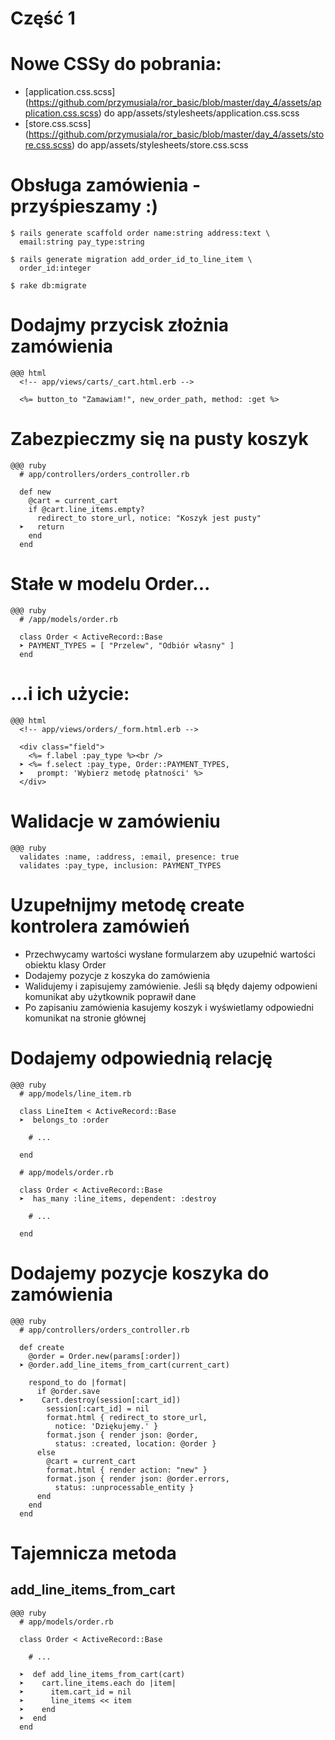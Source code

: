 <!SLIDE title-slide transition=fade>

# Część 1 #

<!SLIDE smaller bullets incremental transition=fade>

# Nowe CSSy do pobrania:

  * [application.css.scss] (https://github.com/przymusiala/ror_basic/blob/master/day_4/assets/application.css.scss) do app/assets/stylesheets/application.css.scss
  * [store.css.scss] (https://github.com/przymusiala/ror_basic/blob/master/day_4/assets/store.css.scss) do app/assets/stylesheets/store.css.scss

<!SLIDE commandline incremental transition=fade>

# Obsługa zamówienia - przyśpieszamy :)

    $ rails generate scaffold order name:string address:text \
      email:string pay_type:string

    $ rails generate migration add_order_id_to_line_item \
      order_id:integer

    $ rake db:migrate

<!SLIDE smaller transition=fade>

# Dodajmy przycisk złożnia zamówienia

    @@@ html
      <!-- app/views/carts/_cart.html.erb -->

      <%= button_to "Zamawiam!", new_order_path, method: :get %>

<!SLIDE smaller transition=fade>

# Zabezpieczmy się na pusty koszyk

    @@@ ruby
      # app/controllers/orders_controller.rb
      
      def new
        @cart = current_cart
        if @cart.line_items.empty?
          redirect_to store_url, notice: "Koszyk jest pusty"
      ➤   return
        end
      end

<!SLIDE smaller transition=fade>

# Stałe w modelu Order...

    @@@ ruby
      # /app/models/order.rb
      
      class Order < ActiveRecord::Base
      ➤ PAYMENT_TYPES = [ "Przelew", "Odbiór własny" ]
      end

<!SLIDE smaller transition=fade>

# ...i ich użycie:

    @@@ html
      <!-- app/views/orders/_form.html.erb -->
      
      <div class="field">
        <%= f.label :pay_type %><br />
      ➤ <%= f.select :pay_type, Order::PAYMENT_TYPES,
      ➤   prompt: 'Wybierz metodę płatności' %>
      </div>

<!SLIDE smaller transition=fade>

# Walidacje w zamówieniu
    
    @@@ ruby
      validates :name, :address, :email, presence: true
      validates :pay_type, inclusion: PAYMENT_TYPES

<!SLIDE smaller bullets incremental transition=fade>

# Uzupełnijmy metodę create kontrolera zamówień

  * Przechwycamy wartości wysłane formularzem aby uzupełnić wartości obiektu klasy Order
  * Dodajemy pozycje z koszyka do zamówienia
  * Walidujemy i zapisujemy zamówienie. Jeśli są błędy dajemy odpowieni komunikat aby użytkownik poprawił dane
  * Po zapisaniu zamówienia kasujemy koszyk i wyświetlamy odpowiedni komunikat na stronie głównej

<!SLIDE smaller transition=fade>

# Dodajemy odpowiednią relację

    @@@ ruby
      # app/models/line_item.rb
      
      class LineItem < ActiveRecord::Base
      ➤  belongs_to :order

        # ...

      end

      # app/models/order.rb
      
      class Order < ActiveRecord::Base
      ➤  has_many :line_items, dependent: :destroy
      
        # ...

      end

<!SLIDE smaller transition=fade>

# Dodajemy pozycje koszyka do zamówienia
  
    @@@ ruby
      # app/controllers/orders_controller.rb
      
      def create
        @order = Order.new(params[:order])
      ➤ @order.add_line_items_from_cart(current_cart)
        
        respond_to do |format|
          if @order.save
      ➤    Cart.destroy(session[:cart_id])
            session[:cart_id] = nil
            format.html { redirect_to store_url,
              notice: 'Dziękujemy.' }
            format.json { render json: @order, 
              status: :created, location: @order }
          else
            @cart = current_cart
            format.html { render action: "new" }
            format.json { render json: @order.errors,
              status: :unprocessable_entity }
          end
        end
      end

<!SLIDE smaller transition=fade>

# Tajemnicza metoda
## add\_line\_items\_from\_cart
    
    @@@ ruby
      # app/models/order.rb
      
      class Order < ActiveRecord::Base

        # ...
        
      ➤  def add_line_items_from_cart(cart)
      ➤    cart.line_items.each do |item|
      ➤      item.cart_id = nil
      ➤      line_items << item
      ➤    end
      ➤  end
      end